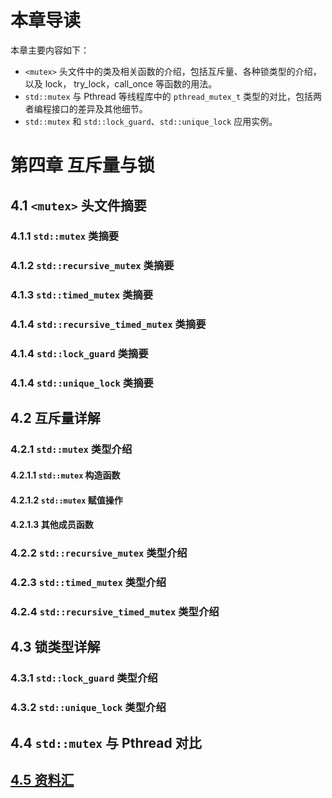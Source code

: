 ﻿# 本章导读 #

本章主要内容如下：

- `<mutex>` 头文件中的类及相关函数的介绍，包括互斥量、各种锁类型的介绍，以及 lock， try_lock，call_once 等函数的用法。
- `std::mutex` 与 Pthread 等线程库中的 `pthread_mutex_t` 类型的对比，包括两者编程接口的差异及其他细节。
- `std::mutex` 和 `std::lock_guard`、`std::unique_lock` 应用实例。

# 第四章 互斥量与锁 #

## 4.1 `<mutex>` 头文件摘要 ##
### 4.1.1 `std::mutex` 类摘要 ###
### 4.1.2 `std::recursive_mutex` 类摘要 ###
### 4.1.3 `std::timed_mutex` 类摘要 ###
### 4.1.4 `std::recursive_timed_mutex` 类摘要 ###
### 4.1.4 `std::lock_guard` 类摘要 ###
### 4.1.4 `std::unique_lock` 类摘要 ###

## 4.2 互斥量详解 ##
### 4.2.1 `std::mutex` 类型介绍 ###
#### 4.2.1.1 `std::mutex` 构造函数 ####
#### 4.2.1.2 `std::mutex` 赋值操作 ####
#### 4.2.1.3 其他成员函数 ####
### 4.2.2 `std::recursive_mutex` 类型介绍 ###
### 4.2.3 `std::timed_mutex` 类型介绍 ###
### 4.2.4 `std::recursive_timed_mutex` 类型介绍 ###

## 4.3 锁类型详解 ##
### 4.3.1 `std::lock_guard` 类型介绍 ###
### 4.3.2 `std::unique_lock` 类型介绍 ###

## 4.4 `std::mutex` 与 Pthread 对比 ##

## [4.5 资料汇](https://github.com/forhappy/A-Detailed-Cplusplus-Concurrency-Tutorial/blob/master/zh/chapter4-Mutex/web-resources.md) ##
